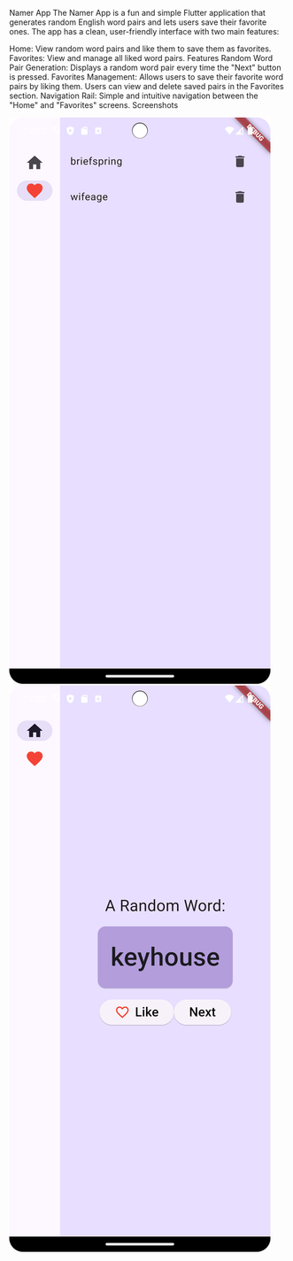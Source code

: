 Namer App
The Namer App is a fun and simple Flutter application that generates random English word pairs and
lets users save their favorite ones. The app has a clean, user-friendly interface with two main
features:

Home: View random word pairs and like them to save them as favorites.
Favorites: View and manage all liked word pairs.
Features
Random Word Pair Generation: Displays a random word pair every time the "Next" button is pressed.
Favorites Management: Allows users to save their favorite word pairs by liking them. Users can view
and delete saved pairs in the Favorites section.
Navigation Rail: Simple and intuitive navigation between the "Home" and "Favorites" screens.
Screenshots

![Screenshot_favorite_page.png](image%2FScreenshot_favorite_page.png)
![Screenshot_home_screen.png](image%2FScreenshot_home_screen.png)
